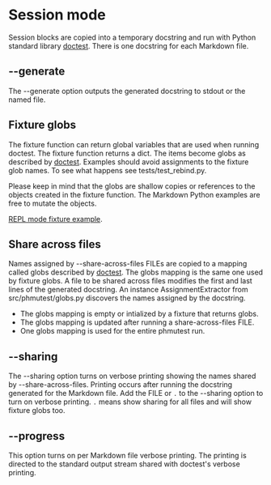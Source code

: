 # Session mode

Session blocks are copied into a temporary docstring and run
with Python standard library [doctest][1].
There is one docstring for each Markdown file.

## --generate

The --generate option outputs the generated docstring to stdout or the named
file.

## Fixture globs

The fixture function can return global variables that are used
when running doctest.
The fixture function returns a dict.
The items become globs as described by [doctest][1].
Examples should avoid assignments to the fixture glob names. To see what
happens see tests/test_rebind.py.

Please keep in mind that the globs are shallow copies or
references to the objects created in the fixture function. The Markdown
Python examples are free to mutate the objects.

[REPL mode fixture example](fix/repl/drink_py.md).

## Share across files

Names assigned by --share-across-files FILEs are copied to a
mapping called globs described by [doctest][1].
The globs mapping is the same one used by fixture globs.
A file to be shared across files modifies the first and last lines of
the generated docstring.
An instance AssignmentExtractor from src/phmutest/globs.py discovers
the names assigned by the docstring.

- The globs mapping is empty or intialized by a fixture that returns globs.
- The globs mapping is updated after running a share-across-files FILE.
- One globs mapping is used for the entire phmutest run.

## --sharing

The --sharing option turns on verbose printing showing the names
shared by --share-across-files. Printing occurs after running
the docstring generated for the Markdown file.
Add the FILE or `.` to the --sharing option to turn on verbose printing.
`.` means show sharing for all files and will show fixture globs too.


## --progress

This option turns on per Markdown file verbose printing. The printing is directed
to the standard output stream shared with doctest's verbose printing.


[1]: https://docs.python.org/3/library/doctest.html


